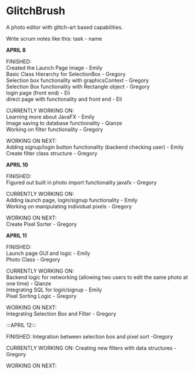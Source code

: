 # GlitchBrush
A photo editor with glitch-art based capabilities.

Write scrum notes like this:
task - name

<b> APRIL 8</b>
<br>

FINISHED: <br>
Created the Launch Page image - Emily <br>
Basic Class Hierarchy for SelectionBox - Gregory<br>
Selection box functionality with graphicsContext - Gregory<br>
Selection Box functionality with Rectangle object - Gregory<br>
login page (front end) - Eli<br>
direct page with functionality and front end - Eli<br>

CURRENTLY WORKING ON: <br>
Learning more about JavaFX - Emily<br>
Image saving to database functionality - Qianze<br>
Working on filter functionality - Gregory

WORKING ON NEXT: <br>
Adding signup/login button functionality (backend checking user) - Emily<br>
Create filter class structure - Gregory <br>

<b> APRIL 10 </b>
<br>

FINISHED: <br>
Figured out built in photo import functionality javafx - Gregory

CURRENTLY WORKING ON: <br>
Adding launch page, login/signup functionality - Emily <br>
Working on manipulating individual pixels - Gregory<br>

WORKING ON NEXT: <br>
Create Pixel Sorter - Gregory <br>

<b> APRIL 11 </b>
<br>

FINISHED: <br>
Launch page GUI and logic - Emily <br>
Photo Class - Gregory

CURRENTLY WORKING ON: <br>
Backend logic for networking (allowing two users to edit the same photo at one time) - Qianze <br>
Integrating SQL for login/signup - Emily <br>
Pixel Sorting Logic - Gregory

WORKING ON NEXT: <br>
Integrating Selection Box and Filter - Gregory

:::APRIL 12:::

FINISHED:
Integration between selection box and pixel sort -Gregory

CURRENTLY WORKING ON: Creating new filters with data structures - Gregory 

WORKING ON NEXT: 
